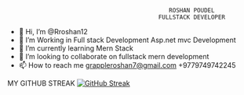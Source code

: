                                                   ROSHAN POUDEL
                                               FULLSTACK DEVELOPER


- 👋 Hi, I’m @Rroshan12
- 👀 I’m Working in  Full stack Development Asp.net mvc Development
- 🌱 I’m currently learning Mern Stack
- 💞️ I’m looking to collaborate on fullstack mern development
- 📫 How to reach me  grappleroshan7@gmail.com +9779749742245 


MY GITHUB STREAK
[![GitHub Streak](https://github-readme-streak-stats.herokuapp.com/?user=Rroshan12)](https://git.io/streak-stats)


